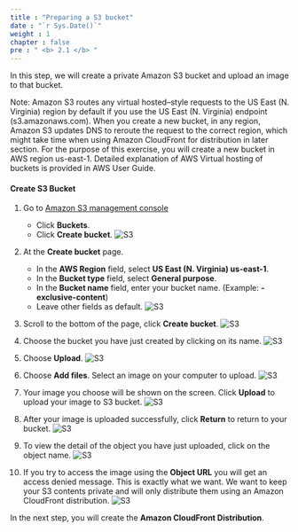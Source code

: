 ```yaml
---
title : "Preparing a S3 bucket"
date : "`r Sys.Date()`"
weight : 1
chapter : false
pre : " <b> 2.1 </b> "
---
```


In this step, we will create a private Amazon S3 bucket and upload an image to that bucket.

Note: Amazon S3 routes any virtual hosted–style requests to the US East (N. Virginia) region by default if you use the US East (N. Virginia) endpoint (s3.amazonaws.com). When you create a new bucket, in any region, Amazon S3 updates DNS to reroute the request to the correct region, which might take time when using Amazon CloudFront for distribution in later section. For the purpose of this exercise, you will create a new bucket in AWS region us-east-1. Detailed explanation of AWS Virtual hosting of buckets is provided in AWS User Guide.

#### Create S3 Bucket

1. Go to [Amazon S3 management console](https://s3.console.aws.amazon.com/s3/home)
      + Click **Buckets**.
      + Click **Create bucket**.
  ![S3](/images/2.prerequisite/01-create-bucket.png)

2. At the **Create bucket** page.
      + In the **AWS Region** field, select **US East (N. Virginia) us-east-1**.
      + In the **Bucket type** field, select **General purpose**.
      + In the **Bucket name** field, enter your bucket name. (Example: **<yourname>-exclusive-content**)
      + Leave other fields as default.
  ![S3](/images/2.prerequisite/02-configure-bucket-1.png)

3. Scroll to the bottom of the page, click **Create bucket**.
  ![S3](/images/2.prerequisite/02-configure-bucket-2.png)

4. Choose the bucket you have just created by clicking on its name.
  ![S3](/images/2.prerequisite/03-upload-content-1.png)

5. Choose **Upload**.
  ![S3](/images/2.prerequisite/03-upload-content-2.png)

6. Choose **Add files**. Select an image on your computer to upload.
  ![S3](/images/2.prerequisite/03-upload-content-3.png)

7. Your image you choose will be shown on the screen. Click **Upload** to upload your image to S3 bucket.
  ![S3](/images/2.prerequisite/03-upload-content-4.png)

8. After your image is uploaded successfully, click **Return** to return to your bucket.
  ![S3](/images/2.prerequisite/03-upload-content-5.png)

9. To view the detail of the object you have just uploaded, click on the object name.
  ![S3](/images/2.prerequisite/03-upload-content-6.png)

10. If you try to access the image using the **Object URL** you will get an access denied message. This is exactly what we want. We want to keep your S3 contents private and will only distribute them using an Amazon CloudFront distribution.
  ![S3](/images/2.prerequisite/03-upload-content-7.png)

In the next step, you will create the **Amazon CloudFront Distribution**.